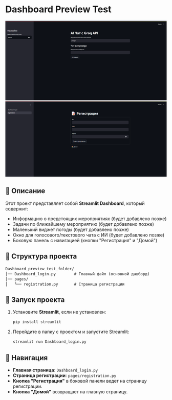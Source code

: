 # Dashboard Preview Test
![Image](https://github.com/KonstantinBA/Testing_modules_for_AI_Chat_bot/raw/main/Dashboard_preview_test_folder/image.png)
![Image](https://github.com/KonstantinBA/Testing_modules_for_AI_Chat_bot/raw/main/Dashboard_preview_test_folder/image1.png)
## 📌 Описание
Этот проект представляет собой **Streamlit Dashboard**, который содержит:
- Информацию о предстоящих мероприятиях (будет добавлено позже)
- Задачи по ближайшему мероприятию (будет добавлено позже)
- Маленький виджет погоды (будет добавлено позже)
- Окно для голосового/текстового чата с ИИ (будет добавлено позже)
- Боковую панель с навигацией (кнопки "Регистрация" и "Домой")

## 📁 Структура проекта
```
Dashboard_preview_test_folder/
│── Dashboard_login.py        # Главный файл (основной дашборд)
│── pages/
│   └── registration.py       # Страница регистрации
```

## 🚀 Запуск проекта
1. Установите **Streamlit**, если не установлен:
   ```sh
   pip install streamlit
   ```
2. Перейдите в папку с проектом и запустите Streamlit:
   ```sh
   streamlit run Dashboard_login.py
   ```

## 🔄 Навигация
- **Главная страница**: `Dashboard_login.py`
- **Страница регистрации**: `pages/registration.py`
- **Кнопка "Регистрация"** в боковой панели ведет на страницу регистрации.
- **Кнопка "Домой"** возвращает на главную страницу.

